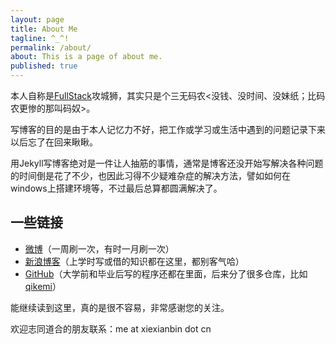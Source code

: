 ```yaml
---
layout: page
title: About Me
tagline: ^_^!
permalink: /about/
about: This is a page of about me.
published: true
---
```



本人自称是[FullStack][1]攻城狮，其实只是个三无码农<没钱、没时间、没妹纸；比码农更惨的那叫码奴>。


写博客的目的是由于本人记忆力不好，把工作或学习或生活中遇到的问题记录下来以后忘了在回来瞅瞅。


用Jekyll写博客绝对是一件让人抽筋的事情，通常是博客还没开始写解决各种问题的时间倒是花了不少，也因此习得不少疑难杂症的解决方法，譬如如何在windows上搭建环境等，不过最后总算都圆满解决了。


## 一些链接 ##


* [微博][2]（一周刷一次，有时一月刷一次）
* [新浪博客][3]（上学时写或借的知识都在这里，都别客气哈）
* [GitHub][4]（大学前和毕业后写的程序还都在里面，后来分了很多仓库，比如[qikemi][5]）


能继续读到这里，真的是很不容易，非常感谢您的关注。

欢迎志同道合的朋友联系：me at xiexianbin dot cn


[1]: http://www.laurencegellert.com/2012/08/what-is-a-full-stack-developer/ "FullStack"
[2]: http://weibo.com/hixxb "新浪微博"
[3]: http://blog.sina.com.cn/hixxb "新浪博客"
[4]: https://github.com/xiexianbin "GitHub"
[5]: https://github.com/qikemi "qikemi"
